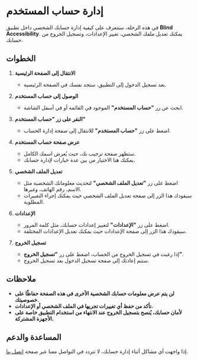 # إدارة حساب المستخدم

في هذه الرحلة، ستتعرف على كيفية إدارة حسابك الشخصي داخل تطبيق **Blind Accessibility**. يمكنك تعديل ملفك الشخصي، تغيير الإعدادات، وتسجيل الخروج من حسابك.

## الخطوات

1. **الانتقال إلى الصفحة الرئيسية**
   - بعد تسجيل الدخول إلى التطبيق، ستجد نفسك في الصفحة الرئيسية.

2. **الوصول إلى حساب المستخدم**
   - ابحث عن زر **"حساب المستخدم"** الموجود في القائمة أو في أسفل الشاشة.

3. **النقر على زر "حساب المستخدم"**
   - اضغط على زر **"حساب المستخدم"** للانتقال إلى صفحة إدارة الحساب.

4. **عرض صفحة حساب المستخدم**
   - ستظهر صفحة ترحيب بك، حيث يُعرض اسمك الكامل.
   - يمكنك هنا الاختيار من بين عدة خيارات لإدارة حسابك.

5. **تعديل الملف الشخصي**
   - اضغط على زر **"تعديل الملف الشخصي"** لتحديث معلوماتك الشخصية مثل الاسم، رقم الهاتف، وغيرها.
   - سيقودك هذا الزر إلى صفحة تعديل الملف الشخصي حيث يمكنك إجراء التغييرات المطلوبة.

6. **الإعدادات**
   - اضغط على زر **"الإعدادات"** لتغيير إعدادات حسابك، مثل كلمة المرور.
   - سيقودك هذا الزر إلى صفحة الإعدادات حيث يمكنك تعديل الإعدادات المختلفة.

7. **تسجيل الخروج**
   - إذا رغبت في تسجيل الخروج من الحساب، اضغط على زر **"تسجيل الخروج"**.
   - ستتم إعادتك إلى صفحة تسجيل الدخول بعد تسجيل الخروج.

## ملاحظات

- **لن يتم عرض معلومات حسابك الشخصية الأخرى في هذه الصفحة حفاظًا على خصوصيتك.**
- **تأكد من حفظ أي تغييرات تجريها في الملف الشخصي أو الإعدادات.**
- **لأمان حسابك، يُنصح بتسجيل الخروج عند الانتهاء من استخدام التطبيق خاصة على الأجهزة المشتركة.**

## المساعدة والدعم

إذا واجهت أي مشاكل أثناء إدارة حسابك، لا تتردد في التواصل معنا عبر صفحة [اتصل بنا](contact-us.md).